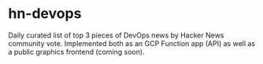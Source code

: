 # hn-devops
Daily curated list of top 3 pieces of DevOps news by Hacker News community vote. Implemented both as an GCP Function app (API) as well as a public graphics frontend (coming soon).
